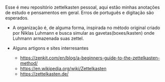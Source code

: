 Esse é meu repositório zettelkasten pessoal, aqui estão minhas anotações de estudo e pensamentos em geral. Erros de português e digitação são esperados.

* A organização é, de alguma forma, inspirada no método original criado por Niklas Luhmann e busca simular as gavetas(boxes/kasten) onde Luhmann armazenada suas zettel.

* Alguns artigons e sites interresantes
    * <https://zenkit.com/en/blog/a-beginners-guide-to-the-zettelkasten-method/>
    * <https://en.wikipedia.org/wiki/Zettelkasten>
    * <https://zettelkasten.de/>

